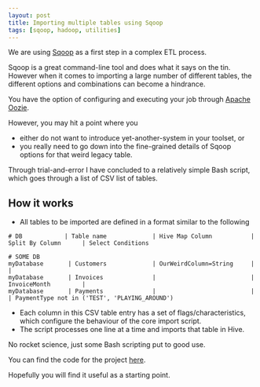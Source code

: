 ```yaml
---
layout: post
title: Importing multiple tables using Sqoop 
tags: [sqoop, hadoop, utilities]
---
```


We are using [Sqoop][1] as a first step in a complex ETL process. 

Sqoop is a great command-line tool and does what it says on the tin.
However when it comes to importing a large number of different tables, the different options and combinations can become a hindrance.  

You have the option of configuring and executing your job through [Apache Oozie][2].

However, you may hit a point where you 

* either do not want to introduce yet-another-system in your toolset, or
* you really need to go down into the fine-grained details of Sqoop options for that weird legacy table.

Through trial-and-error I have concluded to a relatively simple Bash script, which goes through a list of CSV list of tables.

## How it works

* All tables to be imported are defined in a format similar to the following 

```
# DB            | Table name             | Hive Map Column           | Split By Column      | Select Conditions

# SOME DB
myDatabase       | Customers             | OurWeirdColumn=String     |                      |
myDatabase       | Invoices              |                           | InvoiceMonth         |
myDatabase       | Payments              |                           |                      | PaymentType not in ('TEST', 'PLAYING_AROUND')
```

* Each column in this CSV table entry has a set of flags/characteristics, which configure the behaviour of the core import script.
* The script processes one line at a time and imports that table in Hive.

No rocket science, just some Bash scripting put to good use.

You can find the code for the project [here][3].

Hopefully you will find it useful as a starting point.



   [1]: http://sqoop.apache.org/
   [2]: http://oozie.apache.org/
   [3]: https://github.com/sgerogia/sqoop-import-example
   
